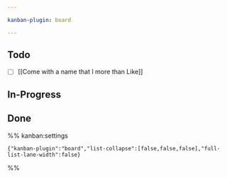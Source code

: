 ```yaml
---

kanban-plugin: board

---
```


## Todo

- [ ] [[Come with a name that I more than Like]]


## In-Progress



## Done





%% kanban:settings
```
{"kanban-plugin":"board","list-collapse":[false,false,false],"full-list-lane-width":false}
```
%%